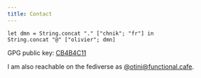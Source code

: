 ```yaml
---
title: Contact
---
```


```{.ocaml}
let dmn = String.concat "." ["chnik"; "fr"] in
String.concat "@" ["olivier"; dmn]
```

GPG public key: [CB4B4C11](files/pubkey_nicole.asc)

I am also reachable on the fediverse as
[@otini@functional.cafe](https://functional.cafe/@otini).
